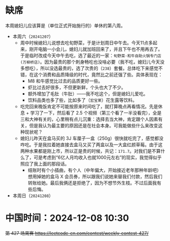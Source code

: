 
# 缺席

本周媳妇儿应该算是（单位正式开始施行的）单休的第八周。

- 本周六（`20241207`） 
  * 周中时候媳妇儿说想去吃旬野菜，于是计划周日中午去。今天11点多起来，刚开电脑一小会儿，媳妇儿就加班回来了，并且下午也不用再去了。于是临时改成今天中午去吃，选了最近的一家：`旬野菜·和牛自助火锅专门店(万柳桥店)`。因为最贵的那个刺身畅吃也没啥必要（我不吃，媳妇儿今天没多想吃），所以没选最贵的，选了次贵的（`238`）套餐。总体吃下来感觉不错，在这个消费和品质降级的时代，竟然比之前还强了些。具体表现在：
    + M8 和牛感觉比过去的品质更好一些。
    + 虾比过去好很多，不但更新鲜，个头也大了不少。
    + 额外增加了毛肚（牛肚）——我不吃这个，但是媳妇儿爱吃。
    + 饮料品类也多了些，比如多了（`宏宝莱`）花生露等饮料。
  * 吃完回来晚饭肯定不可能按原来时间吃了，就打算晚点再看情况。先是休息 + 学习了一下，然后看了 2.5 个视频（第三个看了一半没看完），全是三和大神有关的，心里稍有点儿沉重：选择去当大神，肯定跟个人因素有关，但是我认为最主要的原因还是在社会本身。可我能做些什么来改变这种现状呢？
  * 媳妇儿昨天在盒马买的 3J 车厘子一盒（250g）很快就吃完了，感觉都没咋吃。于是我拉着她直接去盒马又买了两盒以及一大盒红颜草莓。由于这两种水果都是刚上市，所以正是贵的时候，共记：`171.7`。对我们是不算什么了，可是考虑到“6亿人月均收入也就1000元左右”的现实，我觉得似乎照应了我上面的那段话。
    + 结账时有个小插曲，有个人（中年偏大，开始接近老年那种年龄吧）想用掉她的盒马 X 会员券，所以跟我们说她来替我们付款，然后我们转账给她。最后我俩还是拒绝了，因为不想节外生枝。不过后面我有些后悔。
- 本周日（`20241208`） 

# 中国时间：2024-12-08 10:30

~~第 427 场周赛 https://leetcode-cn.com/contest/weekly-contest-427/~~
